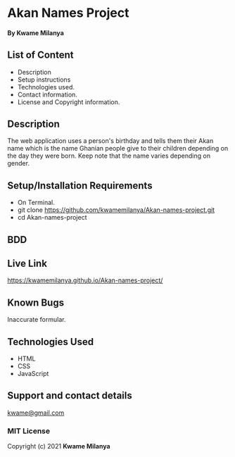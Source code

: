 # Akan Names Project
#### By **Kwame Milanya**
## List of Content
* Description
* Setup instructions
* Technologies used.
* Contact information.
* License and Copyright information.
## Description
The web application uses a person's birthday and tells them their Akan name which is the name Ghanian people give to their children depending on the day they were born. Keep note that the name varies depending on gender.
## Setup/Installation Requirements
* On Terminal.
* git clone https://github.com/kwamemilanya/Akan-names-project.git
* cd Akan-names-project
## BDD
## Live Link
https://kwamemilanya.github.io/Akan-names-project/
## Known Bugs
Inaccurate formular.
## Technologies Used
* HTML
* CSS
* JavaScript
## Support and contact details
kwame@gmail.com
### MIT License
Copyright (c) 2021 **Kwame Milanya**
